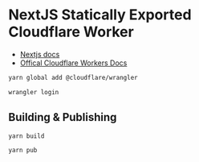 # NextJS Statically Exported Cloudflare Worker

- [Nextjs docs](https://nextjs.org/docs)
- [Offical Cloudflare Workers Docs](https://developers.cloudflare.com/workers/learning/getting-started)

```bash
yarn global add @cloudflare/wrangler
```

```bash
wrangler login
```

## Building & Publishing

```bash
yarn build
```

```bash
yarn pub
```
